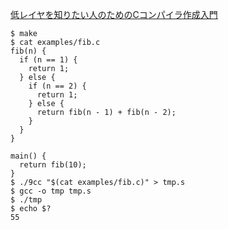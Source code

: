 [低レイヤを知りたい人のためのCコンパイラ作成入門](https://www.sigbus.info/compilerbook)

```
$ make
$ cat examples/fib.c
fib(n) {
  if (n == 1) {
    return 1;
  } else {
    if (n == 2) {
      return 1;
    } else {
      return fib(n - 1) + fib(n - 2);
    }
  }
}

main() {
  return fib(10);
}
$ ./9cc "$(cat examples/fib.c)" > tmp.s
$ gcc -o tmp tmp.s
$ ./tmp
$ echo $?
55
```

